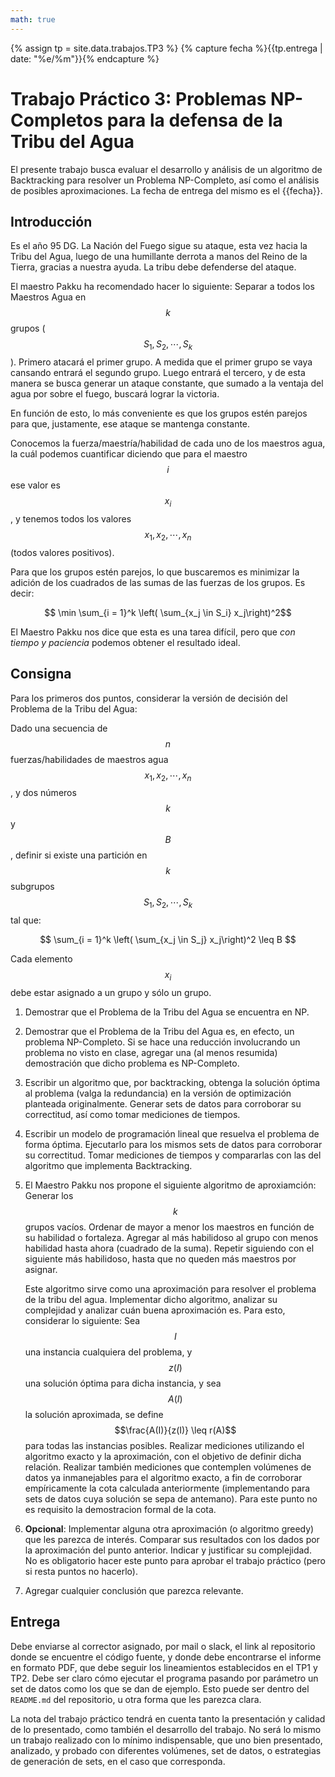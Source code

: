 ```yaml
---
math: true
---
```


{% assign tp = site.data.trabajos.TP3 %}
{% capture fecha %}{{tp.entrega | date: "%e/%m"}}{% endcapture %}

# Trabajo Práctico 3: Problemas NP-Completos para la defensa de la Tribu del Agua

El presente trabajo busca evaluar el desarrollo y análisis de un algoritmo 
de Backtracking para resolver un Problema NP-Completo, así como el análisis 
de posibles aproximaciones. 
La fecha de entrega del mismo es el {{fecha}}.

## Introducción

Es el año 95 DG. 
La Nación del Fuego sigue su ataque, esta vez hacia la Tribu del Agua, luego de
una humillante derrota a manos del Reino de la Tierra, gracias a nuestra ayuda. 
La tribu debe defenderse del ataque. 

El maestro Pakku ha recomendado hacer lo siguiente: 
Separar a todos los Maestros Agua en $$k$$ grupos ($$S_1, S_2, \cdots, S_k$$). 
Primero atacará el primer grupo. A medida que el primer grupo se vaya cansando 
entrará el segundo grupo. Luego entrará el tercero, y de esta manera se busca 
generar un ataque constante, que sumado a la ventaja del agua por sobre el fuego, 
buscará lograr la victoria. 

En función de esto, lo más conveniente es que los grupos estén parejos para que,
justamente, ese ataque se mantenga constante. 

Conocemos la fuerza/maestría/habilidad de cada uno de los maestros agua, la cuál
podemos cuantificar diciendo que para el maestro $$i$$ ese valor es $$x_i$$, y 
tenemos todos los valores $$x_1, x_2, \cdots, x_n$$ (todos valores positivos). 

Para que los grupos estén parejos, lo que buscaremos es minimizar la adición
de los cuadrados de las sumas de las fuerzas de los grupos. Es decir:

$$ \min \sum_{i = 1}^k \left( \sum_{x_j \in S_i} x_j\right)^2$$

El Maestro Pakku nos dice que esta es una tarea difícil, pero que _con tiempo y paciencia_
podemos obtener el resultado ideal.


## Consigna

Para los primeros dos puntos, considerar la versión de decisión del Problema de la Tribu del Agua:

Dado una secuencia de $$n$$ fuerzas/habilidades de maestros agua $$x_1, x_2, \cdots, x_n$$, y dos 
números $$k$$ y $$B$$, definir si existe una partición en $$k$$ subgrupos $$S_1, S_2, \cdots, S_k$$ 
tal que: 

$$ \sum_{i = 1}^k \left( \sum_{x_j \in S_j} x_j\right)^2 \leq B $$

Cada elemento $$x_i$$ debe estar asignado a un grupo y sólo un grupo. 


1. 	Demostrar que el Problema de la Tribu del Agua se encuentra en NP.

2. 	Demostrar que el Problema de la Tribu del Agua es, en efecto, un problema NP-Completo. 
	Si se hace una reducción involucrando un problema no visto en clase, agregar una
	(al menos resumida) demostración que dicho problema es NP-Completo. 

3. 	Escribir un algoritmo que, por backtracking, obtenga la solución óptima al problema (valga la 
	redundancia) en la versión de optimización planteada originalmente. 
	Generar sets de datos para corroborar su correctitud, así como tomar mediciones de tiempos. 

4. 	Escribir un modelo de programación lineal que resuelva el problema de forma óptima. Ejecutarlo
	para los mismos sets de datos para corroborar su correctitud. Tomar mediciones de tiempos
	y compararlas con las del algoritmo que implementa Backtracking. 

5. 	El Maestro Pakku nos propone el siguiente algoritmo de aproxiamción:
 	Generar los $$k$$ grupos vacíos. Ordenar de mayor a menor los maestros en función de su habilidad
 	o fortaleza. Agregar al más habilidoso al grupo con menos habilidad hasta ahora (cuadrado de la 
 	suma). Repetir siguiendo con el siguiente más habilidoso, hasta que no queden más maestros por
 	asignar.
   
	Este algoritmo sirve como una aproximación para resolver el problema de la tribu del agua. 
	Implementar dicho algoritmo, analizar su complejidad
	y analizar cuán buena aproximación es. Para esto, considerar lo siguiente: 
	Sea $$I$$ una instancia cualquiera del problema, y $$z(I)$$ una
	solución óptima para dicha instancia, y sea $$A(I)$$ la solución aproximada, 
	se define $$\frac{A(I)}{z(I)} \leq r(A)$$ para todas las instancias posibles.
	Realizar mediciones utilizando el algoritmo exacto y la aproximación,
	con el objetivo de definir dicha relación. Realizar también mediciones
	que contemplen volúmenes de datos ya inmanejables para el algoritmo exacto,
	a fin de corroborar empíricamente la cota calculada anteriormente (implementando
	para sets de datos cuya solución se sepa de antemano).
   	Para este punto no es requisito la demostracion formal de la cota.  

7.	**Opcional**: Implementar alguna otra aproximación (o algoritmo greedy) que 
	les parezca de interés. Comparar sus resultados con los dados por la aproximación 
	del punto anterior. Indicar y justificar su complejidad. No es obligatorio
	hacer este punto para aprobar el trabajo práctico (pero si resta puntos no hacerlo).

8. 	Agregar cualquier conclusión que parezca relevante.

## Entrega

Debe enviarse al corrector asignado, por mail o slack, el link
al repositorio donde se encuentre el código fuente, y donde debe encontrarse
el informe en formato PDF, que debe seguir los lineamientos establecidos en el TP1 y TP2.
Debe ser claro cómo ejecutar el programa pasando por parámetro un set de datos como
los que se dan de ejemplo. Esto puede ser dentro del `README.md` del repositorio,
u otra forma que les parezca clara. 

La nota del trabajo práctico tendrá en cuenta tanto la presentación y calidad de lo presentado, 
como también el desarrollo del trabajo. No será lo mismo un trabajo realizado con lo mínimo
indispensable, que uno bien presentado, analizado, y probado con diferentes volúmenes, set de 
datos, o estrategias de generación de sets, en el caso que corresponda.

